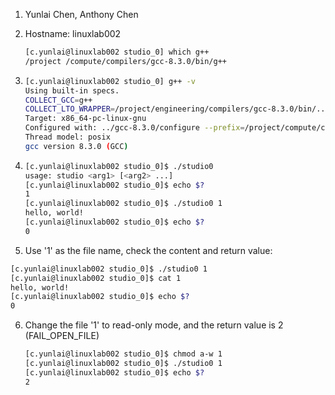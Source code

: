 1. Yunlai Chen, Anthony Chen

2. Hostname: linuxlab002

   ```bash
   [c.yunlai@linuxlab002 studio_0] which g++
   /project /compute/compilers/gcc-8.3.0/bin/g++
   ```

3. ```bash
   [c.yunlai@linuxlab002 studio_0] g++ -v
   Using built-in specs.
   COLLECT_GCC=g++
   COLLECT_LTO_WRAPPER=/project/engineering/compilers/gcc-8.3.0/bin/../libexec/gcc/x86_64-pc-linux-gnu/8.3.0/lto-wrapper
   Target: x86_64-pc-linux-gnu
   Configured with: ../gcc-8.3.0/configure --prefix=/project/compute/compilers/gcc-8.3.0 --enable-languages=c,c++,fortran,go --disable-multilib
   Thread model: posix
   gcc version 8.3.0 (GCC) 
   ```

4. ```bash
   [c.yunlai@linuxlab002 studio_0]$ ./studio0 
   usage: studio <arg1> [<arg2> ...]
   [c.yunlai@linuxlab002 studio_0]$ echo $?
   1
   [c.yunlai@linuxlab002 studio_0]$ ./studio0 1
   hello, world!
   [c.yunlai@linuxlab002 studio_0]$ echo $?
   0
   ```

5.  Use '1' as the file name, check the content and return value:

   ```bash
   [c.yunlai@linuxlab002 studio_0]$ ./studio0 1
   [c.yunlai@linuxlab002 studio_0]$ cat 1
   hello, world!
   [c.yunlai@linuxlab002 studio_0]$ echo $?
   0
   ```

6. Change the file '1' to read-only mode, and the return value is 2 (FAIL_OPEN_FILE)

   ```bash
   [c.yunlai@linuxlab002 studio_0]$ chmod a-w 1
   [c.yunlai@linuxlab002 studio_0]$ ./studio0 1
   [c.yunlai@linuxlab002 studio_0]$ echo $?
   2
   ```

   

